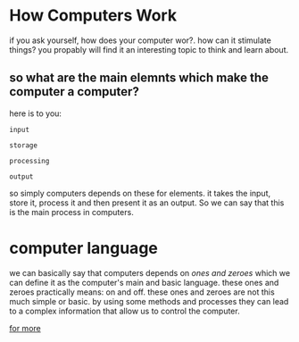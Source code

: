 # How Computers Work
if you ask yourself, how does your computer wor?. how can it stimulate things? 
you propably will find it an interesting topic to think and learn about.

## so what are the main elemnts which make the computer a computer?
here is to you:

`input`

`storage`

`processing`

`output`

 so simply computers depends on these for elements. it takes the input, store it, process it and then present it as an output. So we can say that this is the main process in computers.

# computer language
we can basically say that computers depends on *ones and zeroes* which we can define it as the computer's main and basic language. these ones and zeroes practically means: on and off.
these ones and zeroes are not this much simple or basic. by using some methods and processes they can lead to a complex information that allow us to control the computer.

[for more](https://www.youtube.com/watch?v=USCBCmwMCDA&list=PLzdnOPI1iJNcsRwJhvksEo1tJqjIqWbN-&index=3)
